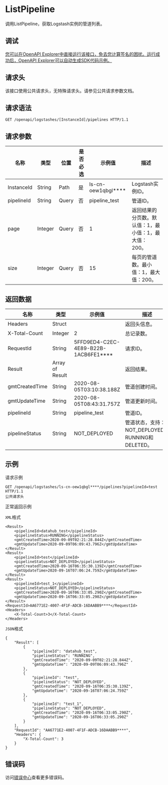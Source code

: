 # ListPipeline

调用ListPipeline，获取Logstash实例的管道列表。

## 调试

[您可以在OpenAPI Explorer中直接运行该接口，免去您计算签名的困扰。运行成功后，OpenAPI Explorer可以自动生成SDK代码示例。](https://api.aliyun.com/#product=elasticsearch&api=ListPipeline&type=ROA&version=2017-06-13)

## 请求头

该接口使用公共请求头，无特殊请求头。请参见公共请求参数文档。

## 请求语法

```
GET /openapi/logstashes/[InstanceId]/pipelines HTTP/1.1
```

## 请求参数

|名称|类型|位置|是否必选|示例值|描述|
|--|--|--|----|---|--|
|InstanceId|String|Path|是|ls-cn-oew1qbgl\*\*\*\*|Logstash实例ID。 |
|pipelineId|String|Query|否|pipeline\_test|管道ID。 |
|page|Integer|Query|否|1|返回结果的分页数。默认值：1，最小值：1，最大值：200。 |
|size|Integer|Query|否|15|每页的管道数。最小值：1，最大值：200。 |

## 返回数据

|名称|类型|示例值|描述|
|--|--|---|--|
|Headers|Struct| |返回头信息。 |
|X-Total-Count|Integer|2|总记录数。 |
|RequestId|String|5FFD9ED4-C2EC-4E89-B22B-1ACB6FE1\*\*\*\*|请求ID。 |
|Result|Array of Result| |返回结果。 |
|gmtCreatedTime|String|2020-08-05T03:10:38.188Z|管道创建时间。 |
|gmtUpdateTime|String|2020-08-05T08:43:31.757Z|管道更新时间。 |
|pipelineId|String|pipeline\_test|管道ID。 |
|pipelineStatus|String|NOT\_DEPLOYED|管道状态，支持：NOT\_DEPLOYED、RUNNING和DELETED。 |

## 示例

请求示例

```
GET /openapi/logstashes/ls-cn-oew1qbgl****/pipelines?pipelineId=test HTTP/1.1
公共请求头
```

正常返回示例

`XML`格式

```
<Result>
    <pipelineId>datahub_test</pipelineId>
    <pipelineStatus>RUNNING</pipelineStatus>
    <gmtCreatedTime>2020-09-09T02:21:28.844Z</gmtCreatedTime>
    <gmtUpdateTime>2020-09-09T06:09:43.796Z</gmtUpdateTime>
</Result>
<Result>
    <pipelineId>test</pipelineId>
    <pipelineStatus>NOT_DEPLOYED</pipelineStatus>
    <gmtCreatedTime>2020-09-16T06:35:30.139Z</gmtCreatedTime>
    <gmtUpdateTime>2020-09-16T07:06:24.759Z</gmtUpdateTime>
</Result>
<Result>
    <pipelineId>test_1</pipelineId>
    <pipelineStatus>NOT_DEPLOYED</pipelineStatus>
    <gmtCreatedTime>2020-09-16T06:33:05.290Z</gmtCreatedTime>
    <gmtUpdateTime>2020-09-16T06:33:05.290Z</gmtUpdateTime>
</Result>
<RequestId>AA6771E2-4007-4F1F-ADCB-16DAABB9****</RequestId>
<Headers>
    <X-Total-Count>3</X-Total-Count>
</Headers>
```

`JSON`格式

```
{
	"Result": [
		{
			"pipelineId": "datahub_test",
			"pipelineStatus": "RUNNING",
			"gmtCreatedTime": "2020-09-09T02:21:28.844Z",
			"gmtUpdateTime": "2020-09-09T06:09:43.796Z"
		},
		{
			"pipelineId": "test",
			"pipelineStatus": "NOT_DEPLOYED",
			"gmtCreatedTime": "2020-09-16T06:35:30.139Z",
			"gmtUpdateTime": "2020-09-16T07:06:24.759Z"
		},
		{
			"pipelineId": "test_1",
			"pipelineStatus": "NOT_DEPLOYED",
			"gmtCreatedTime": "2020-09-16T06:33:05.290Z",
			"gmtUpdateTime": "2020-09-16T06:33:05.290Z"
		}
	],
	"RequestId": "AA6771E2-4007-4F1F-ADCB-16DAABB9****",
	"Headers": {
		"X-Total-Count": 3
	}
}
```

## 错误码

访问[错误中心](https://error-center.aliyun.com/status/product/elasticsearch)查看更多错误码。

